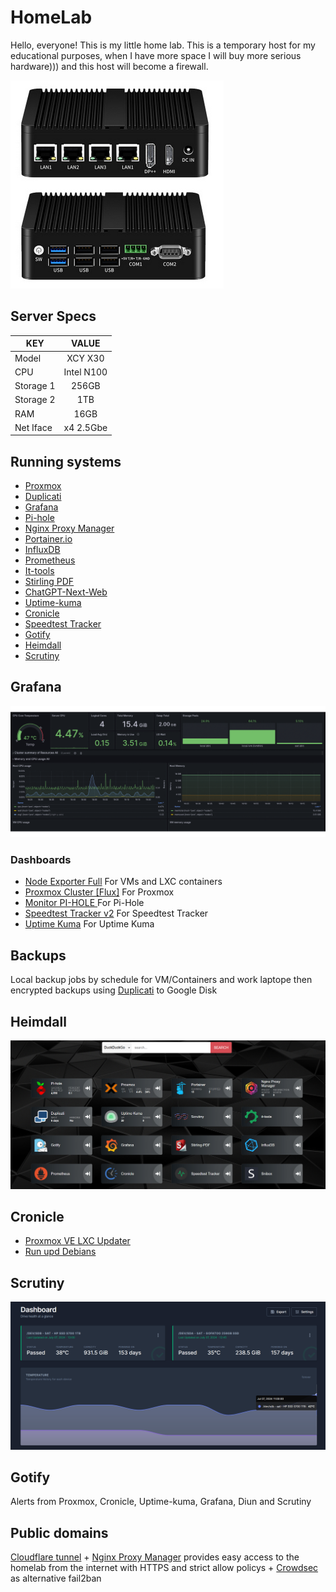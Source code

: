 # HomeLab
Hello, everyone! This is my little home lab. This is a temporary host for my educational purposes, when I have more space I will buy more serious hardware))) and this host will become a firewall.

![Host](Docs/Img/XCY_X30.png)

## Server Specs
| KEY | VALUE |
|--------|:-----------:|
| Model | XCY X30|
| CPU | Intel N100 |
| Storage 1 | 256GB |
| Storage 2 | 1TB |
| RAM | 16GB |
| Net Iface | x4 2.5Gbe |

## Running systems
- [Proxmox](https://www.proxmox.com/en/)
- [Duplicati](https://www.duplicati.com/)
- [Grafana](https://grafana.com/)
- [Pi-hole](https://pi-hole.net/)
- [Nginx Proxy Manager](https://nginxproxymanager.com/)
- [Portainer.io](https://www.portainer.io/)
- [InfluxDB](https://www.influxdata.com/)
- [Prometheus](https://prometheus.io/)
- [It-tools](https://github.com/CorentinTh/it-tools)
- [Stirling PDF](https://github.com/Stirling-Tools/Stirling-PDF)
- [ChatGPT-Next-Web](https://github.com/ChatGPTNextWeb/ChatGPT-Next-Web)
- [Uptime-kuma](https://github.com/louislam/uptime-kuma)
- [Cronicle](https://github.com/jhuckaby/Cronicle)
- [Speedtest Tracker](https://github.com/alexjustesen/speedtest-tracker)
- [Gotify](https://gotify.net/)
- [Heimdall](https://github.com/linuxserver/Heimdall)
- [Scrutiny](https://github.com/AnalogJ/scrutiny)

## Grafana
[![grafana](Docs/Img/grafana.gif)]()
### Dashboards
* [Node Exporter Full](https://grafana.com/grafana/dashboards/1860) For VMs and LXC containers
* [Proxmox Cluster [Flux]](https://grafana.com/grafana/dashboards/15356) For Proxmox
* [Monitor PI-HOLE ](https://grafana.com/grafana/dashboards/19760-monitor-pi-hole-sparta) For Pi-Hole
* [Speedtest Tracker v2](https://grafana.com/grafana/dashboards/17808-speedtest-tracker-v2-influxdbv2/) For Speedtest Tracker
* [Uptime Kuma](https://grafana.com/grafana/dashboards/18667-uptime-kuma-metrics/) For Uptime Kuma

## Backups
Local backup jobs by schedule for VM/Containers and work laptope then encrypted backups using [Duplicati](https://www.duplicati.com/) to Google Disk

## Heimdall
[![Heimdall](Docs/Img/Heimdall.png)]()

## Cronicle
* [Proxmox VE LXC Updater](https://raw.githubusercontent.com/tteck/Proxmox/main/misc/update-lxcs.sh)
* [Run upd Debians](ansible/upd_debian.yml)

## Scrutiny
[![Scrutiny](Docs/Img/Scrutiny.png)]()

## Gotify
Alerts from Proxmox, Cronicle, Uptime-kuma, Grafana, Diun and Scrutiny

## Public domains
[Cloudflare tunnel](https://www.cloudflare.com/products/tunnel/) + [Nginx Proxy Manager](https://nginxproxymanager.com/) provides easy access to the homelab from the internet with HTTPS and strict allow policys + [Crowdsec](https://www.crowdsec.net/) as alternative fail2ban
